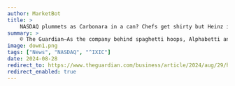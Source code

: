 ```yaml
---
author: MarketBot
title: >
    NASDAQ plummets as Carbonara in a can? Chefs get shirty but Heinz is unrepentant
summary: >
    © The Guardian—As the company behind spaghetti hoops, Alphabetti and Minions pasta shapes, Heinz is not afraid to take liberties with Italian cuisine. But after it had the audacity to put carbonara in a can, some fear the US manufacturer has gone too far.
image: down1.png
tags: ["News", "NASDAQ", "^IXIC"]
date: 2024-08-28
redirect_to: https://www.theguardian.com/business/article/2024/aug/29/heinz-spaghetti-carbonara-canned
redirect_enabled: true
---
```


